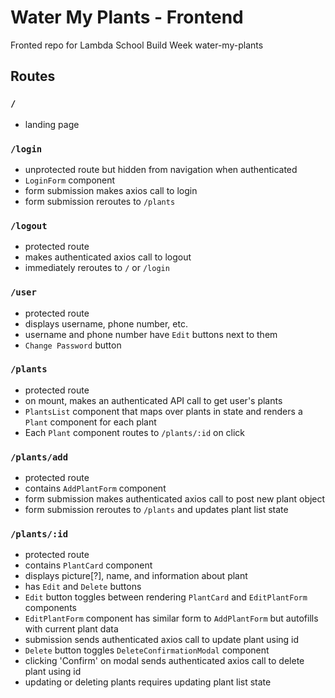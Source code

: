 # Water My Plants - Frontend

Fronted repo for Lambda School Build Week water-my-plants

## Routes

### `/`

- landing page

### `/login`

- unprotected route but hidden from navigation when authenticated
- `LoginForm` component
- form submission makes axios call to login
- form submission reroutes to `/plants`

### `/logout`

- protected route
- makes authenticated axios call to logout
- immediately reroutes to `/` or `/login`

### `/user`

- protected route
- displays username, phone number, etc.
- username and phone number have `Edit` buttons next to them
- `Change Password` button

### `/plants`

- protected route
- on mount, makes an authenticated API call to get user's plants
- `PlantsList` component that maps over plants in state and renders a `Plant` component for each plant
- Each `Plant` component routes to `/plants/:id` on click

### `/plants/add`

- protected route
- contains `AddPlantForm` component
- form submission makes authenticated axios call to post new plant object
- form submission reroutes to `/plants` and updates plant list state

### `/plants/:id`

- protected route
- contains `PlantCard` component
- displays picture[?], name, and information about plant
- has `Edit` and `Delete` buttons
- `Edit` button toggles between rendering `PlantCard` and `EditPlantForm` components
- `EditPlantForm` component has similar form to `AddPlantForm` but autofills with current plant data
- submission sends authenticated axios call to update plant using id
- `Delete` button toggles `DeleteConfirmationModal` component
- clicking 'Confirm' on modal sends authenticated axios call to delete plant using id
- updating or deleting plants requires updating plant list state
